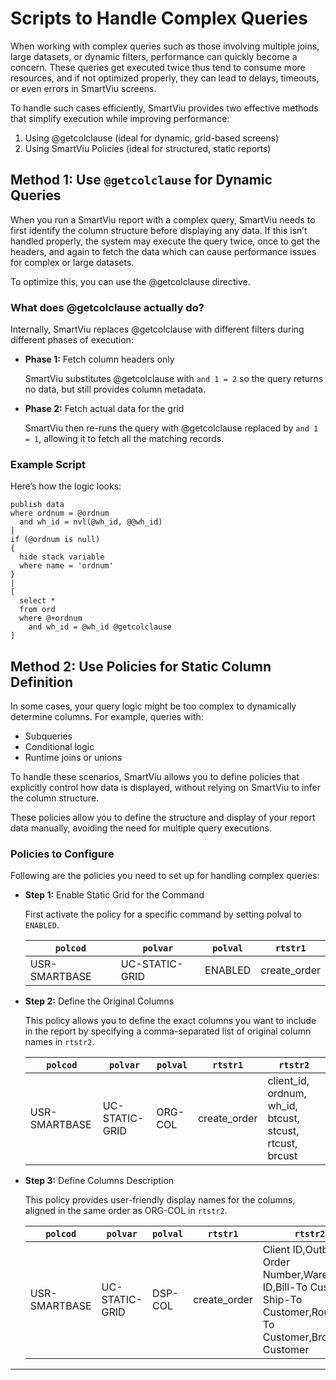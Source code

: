 # Scripts to Handle Complex Queries

When working with complex queries such as those involving multiple joins, large datasets, or dynamic filters, performance can quickly become a concern. These queries get executed twice thus tend to consume more resources, and if not optimized properly, they can lead to delays, timeouts, or even errors in SmartViu screens.

To handle such cases efficiently, SmartViu provides two effective methods that simplify execution while improving performance:

1. Using @getcolclause (ideal for dynamic, grid-based screens)
2. Using SmartViu Policies (ideal for structured, static reports)

##  Method 1: Use `@getcolclause` for Dynamic Queries

When you run a SmartViu report with a complex query, SmartViu needs to first identify the column structure before displaying any data. If this isn’t handled properly, the system may execute the query twice, once to get the headers, and again to fetch the data which can cause performance issues for complex or large datasets.

To optimize this, you can use the @getcolclause directive.

### **What does @getcolclause actually do?**

Internally, SmartViu replaces @getcolclause with different filters during different phases of execution:

- **Phase 1:** Fetch column headers only
  
  SmartViu substitutes @getcolclause with `and 1 = 2` so the query returns no data, but still provides column metadata.

- **Phase 2:** Fetch actual data for the grid

  SmartViu then re-runs the query with @getcolclause replaced by `and 1 = 1`, allowing it to fetch all the matching records.

### Example Script

Here’s how the logic looks:

```moca
publish data 
where ordnum = @ordnum 
  and wh_id = nvl(@wh_id, @@wh_id) 
|
if (@ordnum is null)
{
  hide stack variable 
  where name = 'ordnum' 
}
|
[
  select * 
  from ord 
  where @+ordnum 
    and wh_id = @wh_id @getcolclause 
] 
```

## Method 2: Use Policies for Static Column Definition

In some cases, your query logic might be too complex to dynamically determine columns. For example, queries with:

- Subqueries
- Conditional logic
- Runtime joins or unions

To handle these scenarios, SmartViu allows you to define policies that explicitly control how data is displayed, without relying on SmartViu to infer the column structure.

These policies allow you to define the structure and display of your report data manually, avoiding the need for multiple query executions.

### Policies to Configure

Following are the policies you need to set up for handling complex queries:
    
- **Step 1:** Enable Static Grid for the Command

  First activate the policy for a specific command by setting polval to `ENABLED`.

  | `polcod` | `polvar`                     | `polval` | `rtstr1`       |
  |----------|------------------------------|----------|----------------|
  | USR-SMARTBASE  | UC-STATIC-GRID | ENABLED     | create_order   |

- **Step 2:** Define the Original Columns

  This policy allows you to define the exact columns you want to include in the report by specifying a comma-separated list of original column names in `rtstr2`.

  | `polcod`       | `polvar`              | `polval`  | `rtstr1`       | `rtstr2`                                                 |
  |----------------|------------------------|-----------|----------------|----------------------------------------------------------|
  | USR-SMARTBASE  | UC-STATIC-GRID         | ORG-COL   | create_order   | client_id, ordnum, wh_id, btcust, stcust, rtcust, brcust |

- **Step 3:** Define Columns Description

  This policy provides user-friendly display names for the columns, aligned in the same order as ORG-COL in `rtstr2`.   

  | `polcod`       | `polvar`              | `polval`  | `rtstr1`       | `rtstr2`                                                 |
  |----------------|------------------------|-----------|----------------|----------------------------------------------------------|
  | USR-SMARTBASE  | UC-STATIC-GRID         | DSP-COL   | create_order   | Client ID,Outbound Order Number,Warehouse ID,Bill-To Customer Ship-To Customer,Route-To Customer,Broker Customer |

---

<br><br>
